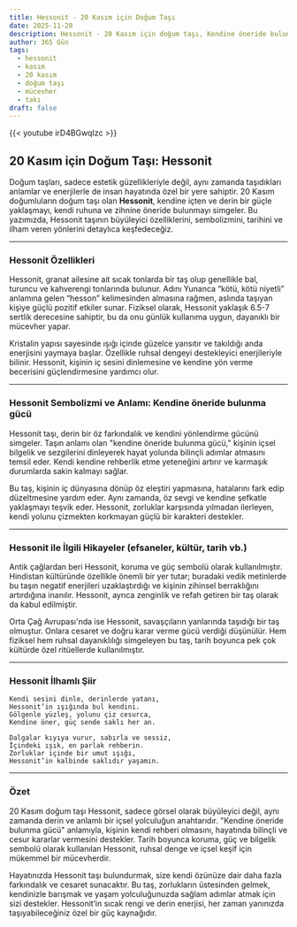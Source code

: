 ```yaml
---
title: Hessonit - 20 Kasım için Doğum Taşı
date: 2025-11-20
description: Hessonit - 20 Kasım için doğum taşı, Kendine öneride bulunma gücü sembolü. Bu özel taşın derin anlamını öğrenin.
author: 365 Gün
tags:
  - hessonit
  - kasım
  - 20 kasım
  - doğum taşı
  - mücevher
  - takı
draft: false
---
```


{{< youtube irD4BGwqIzc >}}

## 20 Kasım için Doğum Taşı: Hessonit

Doğum taşları, sadece estetik güzellikleriyle değil, aynı zamanda taşıdıkları anlamlar ve enerjilerle de insan hayatında özel bir yere sahiptir. 20 Kasım doğumluların doğum taşı olan **Hessonit**, kendine içten ve derin bir güçle yaklaşmayı, kendi ruhuna ve zihnine öneride bulunmayı simgeler. Bu yazımızda, Hessonit taşının büyüleyici özelliklerini, sembolizmini, tarihini ve ilham veren yönlerini detaylıca keşfedeceğiz.

---

### Hessonit Özellikleri

Hessonit, granat ailesine ait sıcak tonlarda bir taş olup genellikle bal, turuncu ve kahverengi tonlarında bulunur. Adını Yunanca “kötü, kötü niyetli” anlamına gelen “hesson” kelimesinden almasına rağmen, aslında taşıyan kişiye güçlü pozitif etkiler sunar. Fiziksel olarak, Hessonit yaklaşık 6.5-7 sertlik derecesine sahiptir, bu da onu günlük kullanıma uygun, dayanıklı bir mücevher yapar.

Kristalin yapısı sayesinde ışığı içinde güzelce yansıtır ve takıldığı anda enerjisini yaymaya başlar. Özellikle ruhsal dengeyi destekleyici enerjileriyle bilinir. Hessonit, kişinin iç sesini dinlemesine ve kendine yön verme becerisini güçlendirmesine yardımcı olur.

---

### Hessonit Sembolizmi ve Anlamı: Kendine öneride bulunma gücü

Hessonit taşı, derin bir öz farkındalık ve kendini yönlendirme gücünü simgeler. Taşın anlamı olan "kendine öneride bulunma gücü," kişinin içsel bilgelik ve sezgilerini dinleyerek hayat yolunda bilinçli adımlar atmasını temsil eder. Kendi kendine rehberlik etme yeteneğini artırır ve karmaşık durumlarda sakin kalmayı sağlar.

Bu taş, kişinin iç dünyasına dönüp öz eleştiri yapmasına, hatalarını fark edip düzeltmesine yardım eder. Aynı zamanda, öz sevgi ve kendine şefkatle yaklaşmayı teşvik eder. Hessonit, zorluklar karşısında yılmadan ilerleyen, kendi yolunu çizmekten korkmayan güçlü bir karakteri destekler.

---

### Hessonit ile İlgili Hikayeler (efsaneler, kültür, tarih vb.)

Antik çağlardan beri Hessonit, koruma ve güç sembolü olarak kullanılmıştır. Hindistan kültüründe özellikle önemli bir yer tutar; buradaki vedik metinlerde bu taşın negatif enerjileri uzaklaştırdığı ve kişinin zihinsel berraklığını artırdığına inanılır. Hessonit, ayrıca zenginlik ve refah getiren bir taş olarak da kabul edilmiştir.

Orta Çağ Avrupası'nda ise Hessonit, savaşçıların yanlarında taşıdığı bir taş olmuştur. Onlara cesaret ve doğru karar verme gücü verdiği düşünülür. Hem fiziksel hem ruhsal dayanıklılığı simgeleyen bu taş, tarih boyunca pek çok kültürde özel ritüellerde kullanılmıştır.

---

### Hessonit İlhamlı Şiir

```
Kendi sesini dinle, derinlerde yatanı,
Hessonit’in ışığında bul kendini.
Gölgenle yüzleş, yolunu çiz cesurca,
Kendine öner, güç sende saklı her an.

Dalgalar kıyıya vurur, sabırla ve sessiz,
İçindeki ışık, en parlak rehberin.
Zorluklar içinde bir umut ışığı,
Hessonit’in kalbinde saklıdır yaşamın.
```

---

### Özet

20 Kasım doğum taşı Hessonit, sadece görsel olarak büyüleyici değil, aynı zamanda derin ve anlamlı bir içsel yolculuğun anahtarıdır. "Kendine öneride bulunma gücü" anlamıyla, kişinin kendi rehberi olmasını, hayatında bilinçli ve cesur kararlar vermesini destekler. Tarih boyunca koruma, güç ve bilgelik sembolü olarak kullanılan Hessonit, ruhsal denge ve içsel keşif için mükemmel bir mücevherdir.

Hayatınızda Hessonit taşı bulundurmak, size kendi özünüze dair daha fazla farkındalık ve cesaret sunacaktır. Bu taş, zorlukların üstesinden gelmek, kendinizle barışmak ve yaşam yolculuğunuzda sağlam adımlar atmak için sizi destekler. Hessonit’in sıcak rengi ve derin enerjisi, her zaman yanınızda taşıyabileceğiniz özel bir güç kaynağıdır.